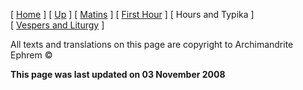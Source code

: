 \[ [Home](index.md) \] \[ [Up](holy.md) \] \[ [Matins](HWSat-M.md) \] \[ [First Hour](HWSat01hr.md) \] \[ Hours and Typika \] \[ [Vespers and Liturgy](HWSat-V.md) \]

All texts and translations on this page are copyright to
Archimandrite Ephrem ©

**This page was last updated on 03 November 2008**
